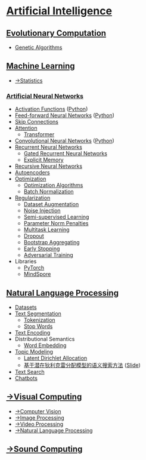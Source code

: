 # [Artificial Intelligence](Artificial%20Intelligence.md)
## [Evolutionary Computation](Evolutionary/README.md)
- [Genetic Algorithms](Evolutionary/Genetic/README.md)

## [Machine Learning](Machine%20Learning/README.md)
- [→Statistics](https://github.com/Chaoses-Ib/Statistics)

### [Artificial Neural Networks](Machine%20Learning/Neural%20Networks/README.md)
- [Activation Functions](Machine%20Learning/Neural%20Networks/Activation%20Functions.md) ([Python](Machine%20Learning/Neural%20Networks/Activation%20Functions.ipynb))
- [Feed-forward Neural Networks](Machine%20Learning/Neural%20Networks/Feed-forward.md) ([Python](Machine%20Learning/Neural%20Networks/Feed-forward.ipynb))
- [Skip Connections](Machine%20Learning/Neural%20Networks/Skip%20Connections/README.md)
- [Attention](Machine%20Learning/Neural%20Networks/Attention/README.md)
  - [Transformer](Machine%20Learning/Neural%20Networks/Attention/Transformer/README.md)
- [Convolutional Neural Networks](Machine%20Learning/Neural%20Networks/Convolutional/README.md) ([Python](Machine%20Learning/Neural%20Networks/Convolutional/README.ipynb))
- [Recurrent Neural Networks](Machine%20Learning/Neural%20Networks/Recurrent/README.md)
  - [Gated Recurrent Neural Networks](Machine%20Learning/Neural%20Networks/Recurrent/Gated/README.md)
  - [Explicit Memory](Machine%20Learning/Neural%20Networks/Recurrent/Explicit%20Memory.md)
- [Recursive Neural Networks](Machine%20Learning/Neural%20Networks/Recursive/README.md)
- [Autoencoders](Machine%20Learning/Neural%20Networks/Autoencoders/README.md)
- [Optimization](Machine%20Learning/Neural%20Networks/Optimization/README.md)
  - [Optimization Algorithms](Machine%20Learning/Neural%20Networks/Optimization/Algorithms.md)
  - [Batch Normalization](Machine%20Learning/Neural%20Networks/Optimization/Batch%20Normalization.md)
- [Regularization](Machine%20Learning/Neural%20Networks/Regularization/README.md)
  - [Dataset Augmentation](Machine%20Learning/Neural%20Networks/Regularization/Dataset%20Augmentation.md)
  - [Noise Injection](Machine%20Learning/Neural%20Networks/Regularization/Noise%20Injection.md)
  - [Semi-supervised Learning](Machine%20Learning/Neural%20Networks/Regularization/Semi-supervised%20Learning.md)
  - [Parameter Norm Penalties](Machine%20Learning/Neural%20Networks/Regularization/Parameter%20Norm%20Penalties.md)
  - [Multitask Learning](Machine%20Learning/Neural%20Networks/Regularization/Multitask%20Learning.md)
  - [Dropout](Machine%20Learning/Neural%20Networks/Regularization/Dropout.md)
  - [Bootstrap Aggregating](Machine%20Learning/Neural%20Networks/Regularization/Bootstrap%20Aggregating.md)
  - [Early Stopping](Machine%20Learning/Neural%20Networks/Regularization/Early%20Stopping.md)
  - [Adversarial Training](Machine%20Learning/Neural%20Networks/Regularization/Adversarial%20Training.md)
- Libraries
  - [PyTorch](Machine%20Learning/Neural%20Networks/PyTorch/README.md)
  - [MindSpore](Machine%20Learning/Neural%20Networks/MindSpore/README.md)

## [Natural Language Processing](NLP/README.md)
- [Datasets](NLP/Datasets.md)
- [Text Segmentation](NLP/Text%20Segmentation/README.md)
  - [Tokenization](NLP/Text%20Segmentation/Tokenization.md)
  - [Stop Words](NLP/Text%20Segmentation/Stop%20Words.md)
- [Text Encoding](NLP/Text%20Encoding.md)
- Distributional Semantics
  - [Word Embedding](NLP/Distributional%20Semantics/Word%20Embedding/README.md)
- [Topic Modeling](NLP/Topic%20Modeling/README.md)
  - [Latent Dirichlet Allocation](NLP/Topic%20Modeling/LDA.md)
  - [基于潜在狄利克雷分配模型的语义搜索方法](NLP/Topic%20Modeling/基于潜在狄利克雷分配模型的语义搜索方法/Paper.pdf) ([Slide](NLP/Topic%20Modeling/基于潜在狄利克雷分配模型的语义搜索方法/Slide.pdf))
- [Text Search](NLP/Text%20Search.md)
- [Chatbots](NLP/Chatbots.md)

## [→Visual Computing](https://github.com/Chaoses-Ib/VisualComputing)
- [→Computer Vision](https://github.com/Chaoses-Ib/VisualComputing#computer-vision)
- [→Image Processing](https://github.com/Chaoses-Ib/VisualComputing#image-processing)
- [→Video Processing](https://github.com/Chaoses-Ib/VisualComputing#video-processing)
- [→Natural Language Processing](https://github.com/Chaoses-Ib/VisualComputing#natural-language-processing)

## [→Sound Computing](https://github.com/Chaoses-Ib/SoundComputing)